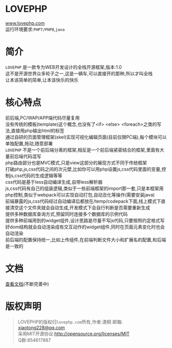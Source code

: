 

#  LOVEPHP

<a href="http://www.lovephp.com" target=_blank>www.lovephp.com</a>  
运行环境要求:`PHP7/PHP8`,`java`

# 简介

`LOVEPHP` 是一款专为WEB开发设计的全栈开源框架,版本:1.0  
这不是开源世界众多轮子之一,这是一辆车,可以直接开的那种,所以才叫全栈  
让本该简单的简单,让本该快乐的快乐

# 核心特点

前后端,PC/WAP/APP端代码尽量复用  
没有传统的模板(template)这个概念,也没有了\<if> \<else> \<foreach>之类的写法,直接用php输出html的标签  
通过自研的页面管理框架(skel)实现可视化编辑页面(目前仅限PC端),每个模块可以单独配置,拖动,随意部署  
`LOVEPHP` 不是一个前后端分离的框架,相反是一个前后端紧密结合的框架,里面有大量前后端代码混写  
php路由部分也是MVC模式,只是view这部分的展现方式不同于传统框架  
打破php,js,css代码之间的次元壁,比如你可以用php设置js,css代码里面的变量,控制js,css代码的生成逻辑等等  
css代码是基于less自动编译生成,自带less解析器  
js,css代码有自己的组装逻辑,类似于一些前端框架的import那一套,只是本框架用php控制,类似于webpack可以实现自动打包,自动丑化等操作(需要安装java)  
前端暴露的js,css代码经过自动编译后都放在/temp/codepack下面,线上模式下直接清空这个文件夹就会自动生成,开发模式下会自行判断是否需要重新生成  
提供多种数据库查询方式,预留同时连接多个数据库的示例代码  
提供多种前端用到的widget组件,设计思路是尽量不写js代码,只要按照约定格式写好dom结构就会自动渲染成有交互动作的widget组件,同时在页面元素变化时也会自动渲染  
前后端的配置保持统一,比如上传组件,在前端判断文件大小和扩展名的配置,和后端是一致的

# 文档
<a href="http://www.lovephp.com/doc/v1" target=_blank>查看文档</a>(不断完善中)

# 版权声明
> LOVEPHP的版权归`lovephp.com`所有,作者:潇桐 邮箱: xiaotong228@qq.com  
> 采用MIT开源协议:<a href="http://opensource.org/licenses/MIT" target=_blank>http://opensource.org/licenses/MIT</a>  
> Q群:854617887
